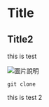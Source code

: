 # Title
## Title2
this is test

![圖片說明](https://media.licdn.com/dms/image/v2/D5612AQG45tbKa7Htkg/article-cover_image-shrink_600_2000/article-cover_image-shrink_600_2000/0/1702883458156?e=2147483647&v=beta&t=iIBllVDUczrw6voE7dcw87YaXgNCNbO7IXLsv24ENlo)

```
git clone
```

this is test 2